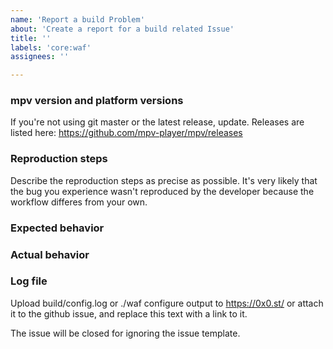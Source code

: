 ```yaml
---
name: 'Report a build Problem'
about: 'Create a report for a build related Issue'
title: ''
labels: 'core:waf'
assignees: ''

---
```


### mpv version and platform versions

If you're not using git master or the latest release, update.
Releases are listed here: https://github.com/mpv-player/mpv/releases

### Reproduction steps

Describe the reproduction steps as precise as possible. It's very likely that
the bug you experience wasn't reproduced by the developer because the workflow
differes from your own.

### Expected behavior

### Actual behavior

### Log file

Upload build/config.log or ./waf configure output to https://0x0.st/ or attach
it to the github issue, and replace this text with a link to it.

The issue will be closed for ignoring the issue template.
